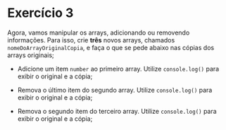 # Exercício 3

Agora, vamos manipular os arrays, adicionando ou removendo informações. Para isso, crie **três** novos arrays, chamados `nomeDoArrayOriginalCopia`, e faça o que se pede abaixo nas cópias dos arrays originais;

- Adicione um item `number` ao primeiro array. Utilize `console.log()` para exibir o original e a cópia;

- Remova o último item do segundo array. Utilize `console.log()` para exibir o original e a cópia;

- Remova o segundo item do terceiro array. Utilize `console.log()` para exibir o original e a cópia;
